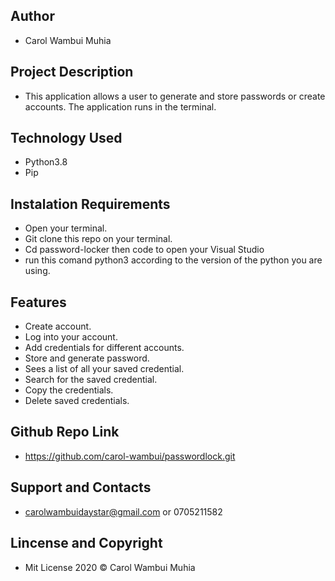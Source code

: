 ## Author
* Carol Wambui Muhia
## Project Description
* This application  allows a user to generate and store passwords or create accounts.
  The application runs in the  terminal.
## Technology Used
* Python3.8
* Pip
## Instalation Requirements
* Open your terminal.
* Git clone this repo on your terminal.
* Cd password-locker then code to open your Visual Studio
* run this comand python3 according to the version of the python you are using.
## Features
* Create account.
* Log into your account.
* Add credentials for different accounts.
* Store and generate password.
* Sees a list of all your saved credential.
* Search for the saved credential.
* Copy the credentials.
* Delete saved credentials.
## Github Repo Link
* https://github.com/carol-wambui/passwordlock.git
## Support and Contacts
* carolwambuidaystar@gmail.com or 0705211582
## Lincense and Copyright
* Mit License 2020 © Carol Wambui Muhia